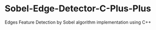 # Sobel-Edge-Detector-C-Plus-Plus
Edges Feature Detection by Sobel algorithm implementation using C++
